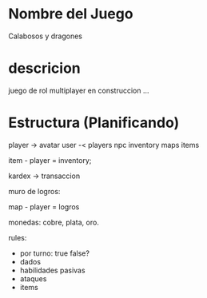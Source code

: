 # Nombre del Juego

Calabosos y dragones

# descricion

juego de rol multiplayer en construccion ...

# Estructura (Planificando)

player -> avatar
user -< players
npc
inventory
maps
items

item - player = inventory;

kardex -> transaccion

muro de logros:

map - player = logros

monedas: cobre, plata, oro.

rules:
- por turno: true false?
- dados
- habilidades pasivas
- ataques
- items
